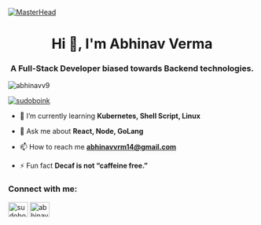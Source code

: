 [![MasterHead](https://thumbs.gfycat.com/ColorlessBitesizedKob-max-1mb.gif)](https://abhinavv9.io)
<h1 align="center">Hi 👋, I'm Abhinav Verma</h1>
<h3 align="center">A Full-Stack Developer biased towards Backend technologies.</h3>
<!-- <img align="right" alt="Coding" width="400" src="https://ideesdefilm.files.wordpress.com/2015/10/mr-robot-hacking.gif"> -->

<p align="left"> <img src="https://komarev.com/ghpvc/?username=abhinavv9&label=Profile%20views&color=0e75b6&style=flat" alt="abhinavv9" /> </p>

<p align="left"> <a href="https://twitter.com/sudoboink" target="blank"><img src="https://img.shields.io/twitter/follow/sudo?logo=twitter&style=for-the-badge" alt="sudoboink" /></a> </p>

- 🌱 I’m currently learning **Kubernetes, Shell Script, Linux**

- 💬 Ask me about **React, Node, GoLang**

- 📫 How to reach me **abhinavvrm14@gmail.com**

- ⚡ Fun fact **Decaf is not “caffeine free.”**

<h3 align="left">Connect with me:</h3>
<p align="left">
<a href="https://twitter.com/sudoboink" target="blank"><img align="center" src="https://raw.githubusercontent.com/rahuldkjain/github-profile-readme-generator/master/src/images/icons/Social/twitter.svg" alt="sudoboink" height="30" width="40" /></a>
<a href="https://linkedin.com/in/abhinavv9" target="blank"><img align="center" src="https://raw.githubusercontent.com/rahuldkjain/github-profile-readme-generator/master/src/images/icons/Social/linked-in-alt.svg" alt="abhinavv9" height="30" width="40" /></a>
</p>

<!-- <p><img align="left" src="https://github-readme-stats.vercel.app/api/top-langs?username=abhinavv9&show_icons=true&locale=en&layout=compact" alt="abhinavv9" /></p> -->

<!-- <p>&nbsp;<img align="center" src="https://github-readme-stats.vercel.app/api?username=abhinavv9&show_icons=true&locale=en" alt="abhinavv9" /></p> -->

<!-- <p><img align="center" src="https://github-readme-streak-stats.herokuapp.com/?user=abhinavv9&" alt="abhinavv9" /></p> -->
